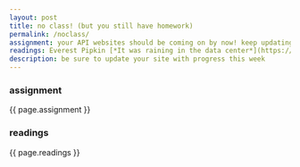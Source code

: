```yaml
---
layout: post
title: no class! (but you still have homework)
permalink: /noclass/
assignment: your API websites should be coming on by now! keep updating your blogs.
readings: Everest Pipkin [*It was raining in the data center*](https://medium.com/s/story/it-was-raining-in-the-data-center-9e1525c37cc3)<br>Shannon Mattern *Code, Clay, Data, Dirt* (chapter 1 'Waves and Wires') Jussi Parikka?
description: be sure to update your site with progress this week
---
```


### assignment
{{ page.assignment }}

### readings
{{ page.readings }}